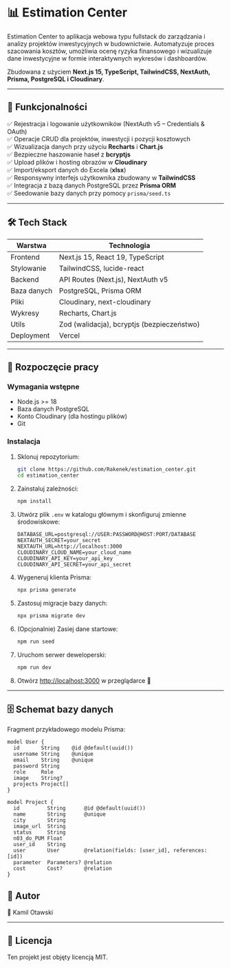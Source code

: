 
# 📊 Estimation Center

Estimation Center to aplikacja webowa typu fullstack do zarządzania i analizy projektów inwestycyjnych w budownictwie. Automatyzuje proces szacowania kosztów, umożliwia ocenę ryzyka finansowego i wizualizuje dane inwestycyjne w formie interaktywnych wykresów i dashboardów.

Zbudowana z użyciem **Next.js 15, TypeScript, TailwindCSS, NextAuth, Prisma, PostgreSQL i Cloudinary**.

---

## 🚀 Funkcjonalności

✅ Rejestracja i logowanie użytkowników (NextAuth v5 – Credentials & OAuth)  
✅ Operacje CRUD dla projektów, inwestycji i pozycji kosztowych  
✅ Wizualizacja danych przy użyciu **Recharts** i **Chart.js**  
✅ Bezpieczne haszowanie haseł z **bcryptjs**  
✅ Upload plików i hosting obrazów w **Cloudinary**  
✅ Import/eksport danych do Excela (**xlsx**)  
✅ Responsywny interfejs użytkownika zbudowany w **TailwindCSS**  
✅ Integracja z bazą danych PostgreSQL przez **Prisma ORM**  
✅ Seedowanie bazy danych przy pomocy `prisma/seed.ts`  

---

## 🛠 Tech Stack

| Warstwa        | Technologia                         |
|----------------|--------------------------------------|
| Frontend       | Next.js 15, React 19, TypeScript     |
| Stylowanie     | TailwindCSS, lucide-react            |
| Backend        | API Routes (Next.js), NextAuth v5    |
| Baza danych    | PostgreSQL, Prisma ORM               |
| Pliki          | Cloudinary, next-cloudinary          |
| Wykresy        | Recharts, Chart.js                   |
| Utils          | Zod (walidacja), bcryptjs (bezpieczeństwo)|
| Deployment     | Vercel                               |

---

## 🚀 Rozpoczęcie pracy

### Wymagania wstępne

- Node.js >= 18
- Baza danych PostgreSQL
- Konto Cloudinary (dla hostingu plików)
- Git

### Instalacja

1. Sklonuj repozytorium:
   ```bash
   git clone https://github.com/Rakenek/estimation_center.git
   cd estimation_center
   ```

2. Zainstaluj zależności:
   ```bash
   npm install
   ```

3. Utwórz plik `.env` w katalogu głównym i skonfiguruj zmienne środowiskowe:
   ```env
   DATABASE_URL=postgresql://USER:PASSWORD@HOST:PORT/DATABASE
   NEXTAUTH_SECRET=your_secret
   NEXTAUTH_URL=http://localhost:3000
   CLOUDINARY_CLOUD_NAME=your_cloud_name
   CLOUDINARY_API_KEY=your_api_key
   CLOUDINARY_API_SECRET=your_api_secret
   ```

4. Wygeneruj klienta Prisma:
   ```bash
   npx prisma generate
   ```

5. Zastosuj migracje bazy danych:
   ```bash
   npx prisma migrate dev
   ```

6. (Opcjonalnie) Zasiej dane startowe:
   ```bash
   npm run seed
   ```

7. Uruchom serwer deweloperski:
   ```bash
   npm run dev
   ```

8. Otwórz [http://localhost:3000](http://localhost:3000) w przeglądarce 🚀

---

## 🗄️ Schemat bazy danych

Fragment przykładowego modelu Prisma:

```prisma
model User {
  id       String    @id @default(uuid())
  username String    @unique
  email    String    @unique
  password String
  role     Role
  image    String?
  projects Project[]
}

model Project {
  id         String      @id @default(uuid())
  name       String      @unique
  city       String
  image_url  String
  status     String
  n03_do_PUM Float
  user_id    String
  user       User        @relation(fields: [user_id], references: [id])
  parameter  Parameters? @relation
  cost       Cost?       @relation
}
```


## 🙌 Autor

👤 Kamil Otawski  

---

## 📄 Licencja

Ten projekt jest objęty licencją MIT.

